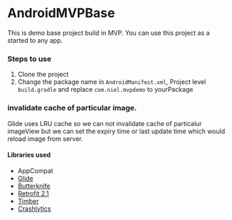 # AndroidMVPBase
This is demo base project build in MVP. You can use this project as a started to any app. 


### Steps to use 
1. Clone the project
2. Change the package name in `AndroidManifest.xml`, Project level `build.gradle` and replace `com.niel.mvpdemo` to yourPackage

### invalidate cache of particular image.
Glide uses LRU cache so we can not invalidate cache of particalur imageView but we can set the expiry time or last update time which would reload image from server.

#### Libraries used
* AppCompat
* [Glide][1]
* [Butterknife][2]
* [Retrofit 2.1][3]
* [Timber][4]
* [Crashlytics][5]



[1]: https://github.com/bumptech/glide
[2]: https://github.com/JakeWharton/butterknife
[3]: https://github.com/square/retrofit
[4]: https://github.com/JakeWharton/timber
[5]: http://try.crashlytics.com/sdk-android/

